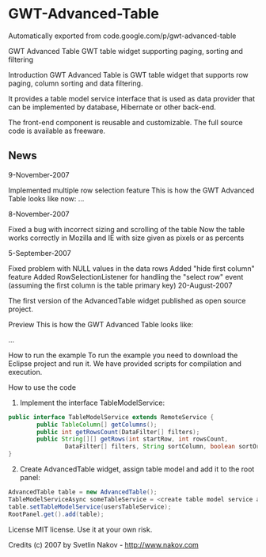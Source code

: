 # GWT-Advanced-Table
Automatically exported from code.google.com/p/gwt-advanced-table

GWT Advanced Table
GWT table widget supporting paging, sorting and filtering

Introduction
GWT Advanced Table is GWT table widget that supports row paging, column sorting and data filtering.

It provides a table model service interface that is used as data provider that can be implemented by database, Hibernate or other back-end.

The front-end component is reusable and customizable. The full source code is available as freeware.

News
----

9-November-2007

Implemented multiple row selection feature
This is how the GWT Advanced Table looks like now: ...

8-November-2007

Fixed a bug with incorrect sizing and scrolling of the table
Now the table works correctly in Mozilla and IE with size given as pixels or as percents

5-September-2007

Fixed problem with NULL values in the data rows
Added "hide first column" feature
Added RowSelectionListener for handling the "select row" event (assuming the first column is the table primary key)
20-August-2007

The first version of the AdvancedTable widget published as open source project.

Preview
This is how the GWT Advanced Table looks like:

...

How to run the example
To run the example you need to download the Eclipse project and run it. We have provided scripts for compilation and execution.

How to use the code
1. Implement the interface TableModelService:

```java
public interface TableModelService extends RemoteService {
        public TableColumn[] getColumns();
        public int getRowsCount(DataFilter[] filters);
        public String[][] getRows(int startRow, int rowsCount,
                DataFilter[] filters, String sortColumn, boolean sortOrder);
}
```

2. Create AdvancedTable widget, assign table model and add it to the root panel:

```java
AdvancedTable table = new AdvancedTable();
TableModelServiceAsync someTableService = <create table model service async>;
table.setTableModelService(usersTableService);
RootPanel.get().add(table);
```

License
MIT license. Use it at your own risk.

Credits
(c) 2007 by Svetlin Nakov - http://www.nakov.com
